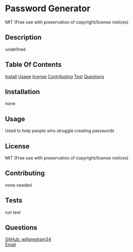 
# Password Generator
MIT (Free use with preservation of copyright/license notices)

## Description
undefined

## Table Of Contents
[Install](#installs)
[Usage](#usage)
[license](#license)
[Contributing](#contributing)
[Test](#test)
[Questions](#questions)

## Installation
none

## Usage
Used to help people who struggle creating passwords

## License 
MIT (Free use with preservation of copyright/license notices)

## Contributing
none needed

## Tests 
run test

## Questions 
[GitHub: willgresham34](https://github.com/willgresham34) <br> 
[Email](mailto:willgresham34@gmail.com)
    
